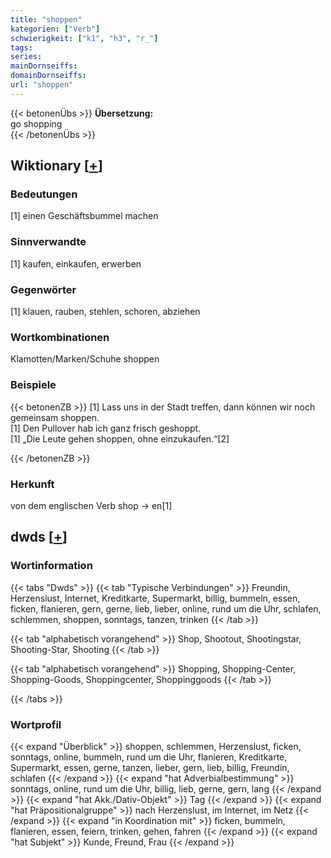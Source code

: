 ```yaml
---
title: "shoppen"
kategorien: ["Verb"]
schwierigkeit: ["k1", "h3", "r_"]
tags:
series:
mainDornseiffs:
domainDornseiffs:
url: "shoppen"
---
```


{{< betonenÜbs >}}
**Übersetzung:**  
go shopping  
{{< /betonenÜbs >}}

## Wiktionary [[+](https://de.wiktionary.org/wiki/shoppen)]

### Bedeutungen
[1] einen Geschäftsbummel machen  

### Sinnverwandte
[1] kaufen, einkaufen, erwerben  

### Gegenwörter
[1] klauen, rauben, stehlen, schoren, abziehen  

### Wortkombinationen
Klamotten/Marken/Schuhe shoppen  

### Beispiele
{{< betonenZB >}}
[1] Lass uns in der Stadt treffen, dann können wir noch gemeinsam shoppen.  
[1] Den Pullover hab ich ganz frisch geshoppt.  
[1] „Die Leute gehen shoppen, ohne einzukaufen.“[2]  

{{< /betonenZB >}}
### Herkunft
von dem englischen Verb shop → en[1]  



## dwds [[+](https://www.dwds.de/wb/shoppen)]

### Wortinformation
{{< tabs "Dwds" >}}
{{< tab "Typische Verbindungen" >}}
Freundin, Herzenslust, Internet, Kreditkarte, Supermarkt, billig, bummeln, essen, ficken, flanieren, gern, gerne, lieb, lieber, online, rund um die Uhr, schlafen, schlemmen, shoppen, sonntags, tanzen, trinken
{{< /tab >}}

{{< tab "alphabetisch vorangehend" >}}
Shop, Shootout, Shootingstar, Shooting-Star, Shooting
{{< /tab >}}

{{< tab "alphabetisch vorangehend" >}}
Shopping, Shopping-Center, Shopping-Goods, Shoppingcenter, Shoppinggoods
{{< /tab >}}

{{< /tabs >}}

### Wortprofil
{{< expand "Überblick" >}} shoppen, schlemmen, Herzenslust, ficken, sonntags, online, bummeln, rund um die Uhr, flanieren, Kreditkarte, Supermarkt, essen, gerne, tanzen, lieber, gern, lieb, billig, Freundin, schlafen {{< /expand >}}
{{< expand "hat Adverbialbestimmung" >}} sonntags, online, rund um die Uhr, billig, lieb, gerne, gern, lang {{< /expand >}}
{{< expand "hat Akk./Dativ-Objekt" >}} Tag {{< /expand >}}
{{< expand "hat Präpositionalgruppe" >}} nach Herzenslust, im Internet, im Netz {{< /expand >}}
{{< expand "in Koordination mit" >}} ficken, bummeln, flanieren, essen, feiern, trinken, gehen, fahren {{< /expand >}}
{{< expand "hat Subjekt" >}} Kunde, Freund, Frau {{< /expand >}}

